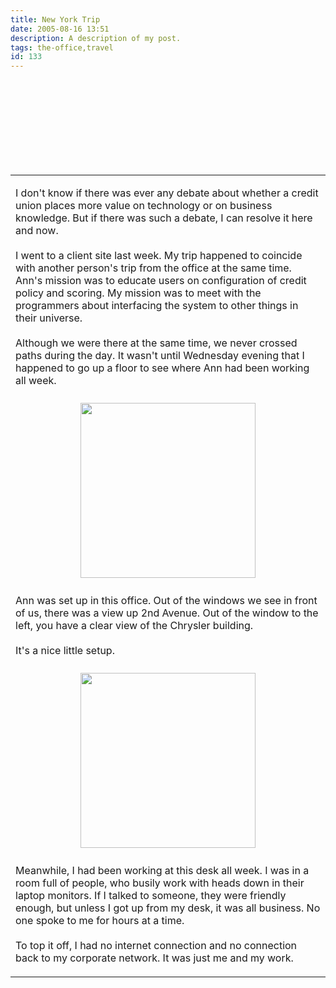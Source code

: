 ```yaml
---
title: New York Trip
date: 2005-08-16 13:51
description: A description of my post.
tags: the-office,travel
id: 133
---
```

<table><tr><td><p>I don't know if there was ever any debate about whether a credit union places more value on technology or on business knowledge.  But if there was such a debate, I can resolve it here and now.<br />
<br />
I went to a client site last week.  My trip happened to coincide with another person's trip from the office at the same time.  Ann's mission was to educate users on configuration of credit policy and scoring.  My mission was to meet with the programmers about interfacing the system to other things in their universe.<br />
<br />
Although we were there at the same time, we never crossed paths during the day.  It wasn't until Wednesday evening that I happened to go up a floor to see where Ann had been working all week.</p></td></tr><br />
<br />
<tr><td align="center"><skinny :nohome><img align="center" width="280" src="/img/annsdesk.jpg" aborder=0 vspace=4 wwidth=250/></skinny></td></tr><br />
<br />
<tr><td><p>Ann was set up in this office.  Out of the windows we see in front of us, there was a view up 2nd Avenue.  Out of the window to the left, you have a clear view of the Chrysler building.<br />
<br />
It's a nice little setup.</p></td></tr><br />
<br />
<tr><td align="center"><skinny :nohome><img align="center" width="280" src="/img/bensdesk.jpg" aborder=0 vspace=4 wwidth=250/></skinny></td></tr><br />
<br />
<tr><td><p>Meanwhile, I had been working at this desk all week.  I was in a room full of people, who busily work with heads down in their laptop monitors.  If I talked to someone, they were friendly enough, but unless I got up from my desk, it was all business.  No one spoke to me for hours at a time.<br />
<br />
To top it off, I had no internet connection and no connection back to my corporate network.  It was just me and my work.<br />
</p></td></tr></table><br />

